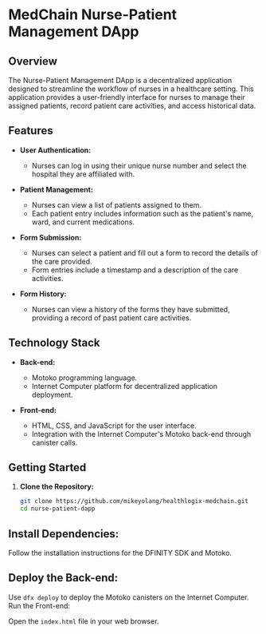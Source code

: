# MedChain Nurse-Patient Management DApp

## Overview

The Nurse-Patient Management DApp is a decentralized application designed to streamline the workflow of nurses in a healthcare setting. This application provides a user-friendly interface for nurses to manage their assigned patients, record patient care activities, and access historical data.

## Features

- **User Authentication:**
  - Nurses can log in using their unique nurse number and select the hospital they are affiliated with.

- **Patient Management:**
  - Nurses can view a list of patients assigned to them.
  - Each patient entry includes information such as the patient's name, ward, and current medications.

- **Form Submission:**
  - Nurses can select a patient and fill out a form to record the details of the care provided.
  - Form entries include a timestamp and a description of the care activities.

- **Form History:**
  - Nurses can view a history of the forms they have submitted, providing a record of past patient care activities.

## Technology Stack

- **Back-end:**
  - Motoko programming language.
  - Internet Computer platform for decentralized application deployment.

- **Front-end:**
  - HTML, CSS, and JavaScript for the user interface.
  - Integration with the Internet Computer's Motoko back-end through canister calls.

## Getting Started

1. **Clone the Repository:**
   ```bash
   git clone https://github.com/mikeyolang/healthlogix-medchain.git
   cd nurse-patient-dapp
## Install Dependencies:

Follow the installation instructions for the DFINITY SDK and Motoko.
## Deploy the Back-end:

Use ```dfx deploy``` to deploy the Motoko canisters on the Internet Computer.
Run the Front-end:

Open the ```index.html``` file in your web browser.
